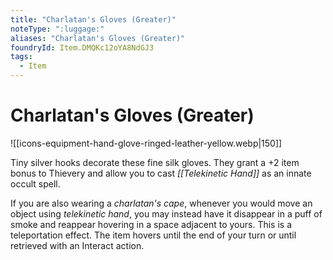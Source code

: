 ```yaml
---
title: "Charlatan's Gloves (Greater)"
noteType: ":luggage:"
aliases: "Charlatan's Gloves (Greater)"
foundryId: Item.DMQKc12oYA8NdGJ3
tags:
  - Item
---
```


# Charlatan's Gloves (Greater)
![[icons-equipment-hand-glove-ringed-leather-yellow.webp|150]]

Tiny silver hooks decorate these fine silk gloves. They grant a +2 item bonus to Thievery and allow you to cast _[[Telekinetic Hand]]_ as an innate occult spell.

If you are also wearing a _charlatan's cape_, whenever you would move an object using _telekinetic hand_, you may instead have it disappear in a puff of smoke and reappear hovering in a space adjacent to yours. This is a teleportation effect. The item hovers until the end of your turn or until retrieved with an Interact action.

